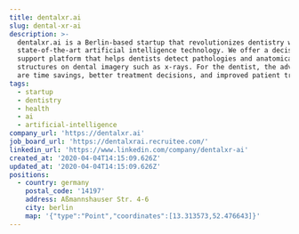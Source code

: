 ```yaml
---
title: dentalxr.ai
slug: dental-xr-ai
description: >-
  dentalxr.ai is a Berlin-based startup that revolutionizes dentistry with
  state-of-the-art artificial intelligence technology. We offer a decision
  support platform that helps dentists detect pathologies and anatomical
  structures on dental imagery such as x-rays. For the dentist, the advantages
  are time savings, better treatment decisions, and improved patient trust.
tags:
  - startup
  - dentistry
  - health
  - ai
  - artificial-intelligence
company_url: 'https://dentalxr.ai'
job_board_url: 'https://dentalxrai.recruitee.com/'
linkedin_url: 'https://www.linkedin.com/company/dentalxr-ai'
created_at: '2020-04-04T14:15:09.626Z'
updated_at: '2020-04-04T14:15:09.626Z'
positions:
  - country: germany
    postal_code: '14197'
    address: Aßmannshauser Str. 4-6
    city: berlin
    map: '{"type":"Point","coordinates":[13.313573,52.476643]}'
---
```


